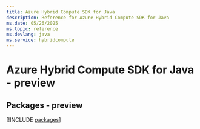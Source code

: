 ```yaml
---
title: Azure Hybrid Compute SDK for Java
description: Reference for Azure Hybrid Compute SDK for Java
ms.date: 05/26/2025
ms.topic: reference
ms.devlang: java
ms.service: hybridcompute
---
```

# Azure Hybrid Compute SDK for Java - preview
## Packages - preview
[!INCLUDE [packages](hybrid-compute-index.md)]